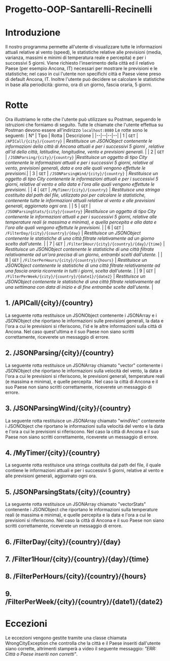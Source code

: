 # Progetto-OOP-Santarelli-Recinelli
# Introduzione

Il nostro programma permette all'utente di visualizzare tutte le informazioni attuali relative al vento (speed), le statistiche relative alle previsioni (media, varianza, massimi e minimi di temperatura reale e percepita) e per i successivi 5 giorni.
Viene richiesto l'inserimento della città ed il relativo Paese (per esempio Ancona, IT) necessari per mostrare le previsioni e le statistiche; nel caso in cui l'utente non specifichi città e Paese viene preso di default Ancona, IT.
Inoltre l'utente può decidere se calcolare le statistiche in base alla periodicità: giorno, ora di un giorno, fascia oraria, 5 giorni.

# Rotte
Ora illustriamo le rotte che l'utente può utilizzare su Postman, seguendo le istruzioni che forniamo di seguito.
Tutte le chiamate che l'utente effettua su Postman devono essere all'indirizzo `localhost:8080`
Le rotte sono le seguenti:
| N° | Tipo | Rotta | Descrizione |
|--|--|--|--|
| 1 | `GET` | `/APICall/{city}/{country}` | *Restituisce un JSONObject contenente le informazioni della città di Ancona attuali e per i successivi 5 giorni , relative all'id della città, latitudine, longitudine, vento e previsioni generali.*  |
| 2 | `GET` | `/JSONParsing/{city}/{country}` |*Restituisce un oggetto di tipo City contenente le informazioni attuali e per i successivi 5 giorni, relative al vento, previsioni generali, data e ora alle quali vengono effettute le previsioni.*|
| 3 | `GET` | `/JSONParsingWind/{city}/{country}` | *Restituisce un oggetto di tipo City contenente le informazioni attuali e per i successivi 5 giorni, relative al vento e alla data e l'ora alle quali vengono effettute le previsioni.* |
| 4 | `GET` | `/MyTimer/{city}/{country}` | *Restituisce una stringa costituita dal path del file, utilizzato poi per calcolare le statistiche, contenente tutte le informazioni attuali relative al vento e alle previsioni generali, aggiornato ogni ora.* |
| 5 | `GET` | `/JSONParsingStats/{city}/{country}` |*Restituisce un oggetto di tipo City contenente le informazioni attuali e per i successivi 5 giorni, relative alle temperature reali (e massima e minima), e quella percepita e alla data e l'ora alle quali vengono effettute le previsioni.* |
| 6 | `GET` | `/FilterDay/{city}/{country}/{day}` | *Restituisce un JSONObject contenente le statistiche di una città filtrate relativamente ad un giorno scelto dall'utente.* |
| 7 | `GET` | `/Filter1Hour/{city}/{country}/{day}/{time}` | *Restituisce un JSONObject contenente le statistiche di una città filtrate relativamente ad un'ora precisa di un giorno, entrambi scelti dall'utente.* |
| 8 | `GET` | `/FilterPerHours/{city}/{country}/{hours}` | *Restituisce un JSONObject contenente le statistiche di una città filtrate relativamente ad una fascia oraria ricorrente in tutti i giorni, scelta dall'utente.* |
| 9 | `GET` | `/FilterPerWeek/{city}/{country}/{date1}/{date2}` | *Restituisce un JSONObject contenente le statistiche di una città filtrate relativamente ad una settimana con data di inizio e di fine entrambe scelte dall'utente.* |


## 1. /APICall/{city}/{country}
La seguente rotta restituisce un JSONObject contenente i  JSONArray e i JSONObject che riportano le informazioni sulle previsioni generali, la data e l'ora a cui le previsioni si riferiscono, l'id e le altre informazioni sulla città di Ancona. Nel caso quest'ultima e il suo Paese non siano scritti correttamente, riceverete un messaggio di errore.
## 2. /JSONParsing/{city}/{country}
La seguente rotta restituisce un JSONArray chiamato "vector" contenente i JSONObject che riportano le informazioni sulla velocità del vento, la data e l'ora a cui le previsioni si riferiscono, le previsioni generali, temperature reali (e massima e minima), e quelle percepita . Nel caso la città di Ancona e il suo Paese non siano scritti correttamente, riceverete un messaggio di errore.
## 3. /JSONParsingWind/{city}/{country}
La seguente rotta restituisce un JSONArray chiamato "windVec" contenente i JSONObject che riportano le informazioni sulla velocità del vento e la data e l'ora a cui le previsioni si riferiscono. Nel caso la città di Ancona e il suo Paese non siano scritti correttamente, riceverete un messaggio di errore.
## 4. /MyTimer/{city}/{country}
La seguente rotta restituisce una stringa costituita dal path del file, il quale contiene le informazioni attuali e per i successivi 5 giorni, relative al vento e alle previsioni generali, aggiornato ogni ora.
## 5. /JSONParsingStats/{city}/{country}
La seguente rotta restituisce un JSONArray chiamato "vectorStats" contenente i JSONObject che riportano le informazioni sulla temperature reali (e massima e minima), e quelle percepita e la data e l'ora a cui le previsioni si riferiscono. Nel caso la città di Ancona e il suo Paese non siano scritti correttamente, riceverete un messaggio di errore.
## 6. /FilterDay/{city}/{country}/{day}

## 7. /Filter1Hour/{city}/{country}/{day}/{time}

## 8. /FilterPerHours/{city}/{country}/{hours}

## 9. /FilterPerWeek/{city}/{country}/{date1}/{date2}

# Eccezioni
Le eccezioni vengono gestite tramite una classe chiamata WrongCityException che controlla che la città e il Paese inseriti dall'utente siano corrette, altrimenti stamperà a video il seguente messaggio: *"ERR: Città o Paese inseriti non corretti"*.
